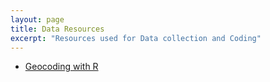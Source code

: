 ```yaml
---
layout: page
title: Data Resources
excerpt: "Resources used for Data collection and Coding"
---
```


- [Geocoding with R](https://www.jessesadler.com/post/geocoding-with-r/)

